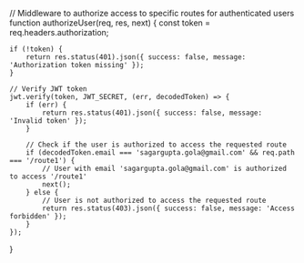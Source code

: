 <!-- How to give authorization to the selected  -->

// Middleware to authorize access to specific routes for authenticated users
function authorizeUser(req, res, next) {
    const token = req.headers.authorization;

    if (!token) {
        return res.status(401).json({ success: false, message: 'Authorization token missing' });
    }

    // Verify JWT token
    jwt.verify(token, JWT_SECRET, (err, decodedToken) => {
        if (err) {
            return res.status(401).json({ success: false, message: 'Invalid token' });
        }

        // Check if the user is authorized to access the requested route
        if (decodedToken.email === 'sagargupta.gola@gmail.com' && req.path === '/route1') {
            // User with email 'sagargupta.gola@gmail.com' is authorized to access '/route1'
            next();
        } else {
            // User is not authorized to access the requested route
            return res.status(403).json({ success: false, message: 'Access forbidden' });
        }
    });
}

